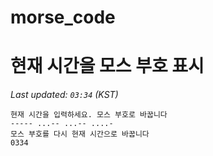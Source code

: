 # morse_code
# 현재 시간을 모스 부호 표시
<!-- MORSE_TIME_START -->
_Last updated: `03:34` (KST)_

```
현재 시간을 입력하세요. 모스 부호로 바꿉니다
----- ...-- ...-- ....-
모스 부호를 다시 현재 시간으로 바꿉니다
0334
```
<!-- MORSE_TIME_END -->
